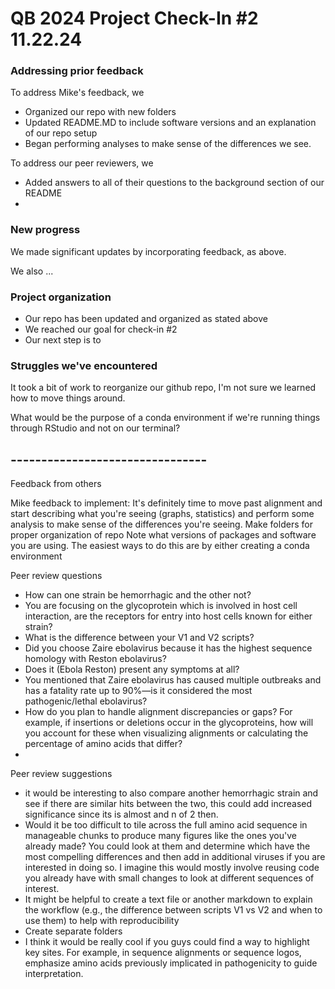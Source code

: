 # QB 2024 Project Check-In #2 11.22.24 

### Addressing prior feedback
To address Mike's feedback, we 
- Organized our repo with new folders 
- Updated README.MD to include software versions and an explanation of our repo setup
- Began performing analyses to make sense of the differences we see. 

To address our peer reviewers, we 
- Added answers to all of their questions to the background section of our README
- 


### New progress
We made significant updates by incorporating feedback, as above.

We also ... 


### Project organization
- Our repo has been updated and organized as stated above 
- We reached our goal for check-in #2 
- Our next step is to 


### Struggles we've encountered 

It took a bit of work to reorganize our github repo, I'm not sure we learned how to move things around. 

What would be the purpose of a conda environment if we're running things through RStudio and not on our terminal? 




## -------------------------------- ##
Feedback from others

Mike feedback to implement:
It's definitely time to move past alignment and start describing what you're seeing (graphs, statistics)    and perform some analysis to make sense of the differences you're seeing.
Make folders for proper organization of repo 
Note what versions of packages and software you are using. The easiest ways to do this are by either creating a conda environment

Peer review questions 
- How can one strain be hemorrhagic and the other not? 
- You are focusing on the glycoprotein which is involved in host cell interaction, are the receptors for entry into host cells known for either strain?
- What is the difference between your V1 and V2 scripts?
- Did you choose Zaire ebolavirus because it has the highest sequence homology with Reston ebolavirus? 
- Does it (Ebola Reston) present any symptoms at all?
- You mentioned that Zaire ebolavirus has caused multiple outbreaks and has a fatality rate up to 90%—is it considered the most pathogenic/lethal ebolavirus? 
- How do you plan to handle alignment discrepancies or gaps? For example, if insertions or deletions occur in the glycoproteins, how will you account for 
    these when visualizing alignments or calculating the percentage of amino acids that differ?
- 


Peer review suggestions 
- it would be interesting to also compare another hemorrhagic strain and see if there are similar hits between the two, 
    this could add increased significance since its is almost and n of 2 then.
- Would it be too difficult to tile across the full amino acid sequence in manageable chunks to produce many figures like 
    the ones you've already made? You could look at them and determine which have the most compelling differences and then 
    add in additional viruses if you are interested in doing so. I imagine this would mostly involve reusing code you already 
    have with small changes to look at different sequences of interest.
- It might be helpful to create a text file or another markdown to explain the workflow (e.g., the difference between scripts 
    V1 vs V2 and when to use them) to help with reproducibility
- Create separate folders 
- I think it would be really cool if you guys could find a way to highlight key sites. For example, in sequence alignments or 
    sequence logos, emphasize amino acids previously implicated in pathogenicity to guide interpretation.